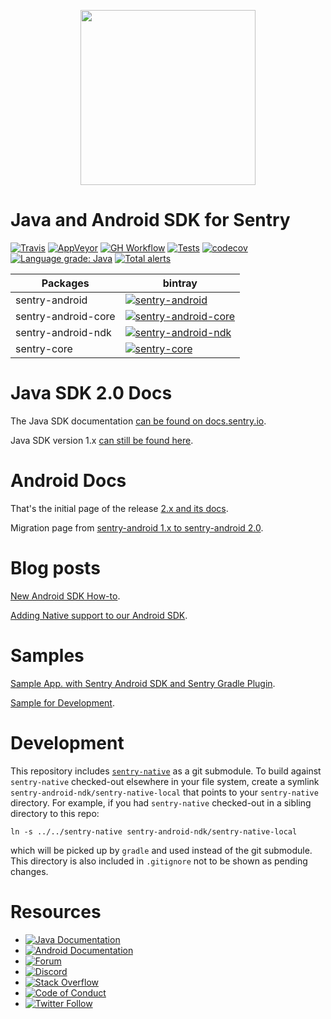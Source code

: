 <p align="center">
  <a href="https://sentry.io" target="_blank" align="center">
    <img src="https://sentry-brand.storage.googleapis.com/sentry-logo-black.png" width="280">
  </a>
  <br />
</p>

Java and Android SDK for Sentry
===========
[![Travis](https://img.shields.io/travis/getsentry/sentry-java/ref/sentry-java-2?label=Travis)](https://travis-ci.com/getsentry/sentry-java)
[![AppVeyor](https://img.shields.io/appveyor/build/sentry/sentry-java?label=AppVeyor)](https://ci.appveyor.com/project/sentry/sentry-java/branch/ref/sentry-java-2)
[![GH Workflow](https://img.shields.io/github/workflow/status/getsentry/sentry-java/Workflow%20Ubuntu%20macOS?label=GH%20Workflow)](https://github.com/getsentry/sentry-java/actions)
[![Tests](https://img.shields.io/appveyor/tests/sentry/sentry-java/ref/sentry-java-2?compact_message)](https://ci.appveyor.com/project/sentry/sentry-java/branch/ref/sentry-java-2/tests)
[![codecov](https://codecov.io/gh/getsentry/sentry-java/branch/ref/sentry-java-2/graph/badge.svg)](https://codecov.io/gh/getsentry/sentry-java)
[![Language grade: Java](https://img.shields.io/lgtm/grade/java/g/getsentry/sentry-java.svg?logo=lgtm&logoWidth=18)](https://lgtm.com/projects/g/getsentry/sentry-java/context:java)
[![Total alerts](https://img.shields.io/lgtm/alerts/g/getsentry/sentry-java/ref/sentry-java-2.svg?logo=lgtm&logoWidth=18)](https://lgtm.com/projects/g/getsentry/sentry-java/alerts/)

|      Packages          | bintray |
| ---------------------- | ------- |
| sentry-android | [![sentry-android](https://img.shields.io/bintray/v/getsentry/sentry-android/io.sentry:sentry-android)](https://bintray.com/getsentry/sentry-android/io.sentry:sentry-android?tab=overview) |
| sentry-android-core | [![sentry-android-core](https://img.shields.io/bintray/v/getsentry/sentry-android/io.sentry:sentry-android-core)](https://bintray.com/getsentry/sentry-android/io.sentry:sentry-android-core?tab=overview) |
| sentry-android-ndk | [![sentry-android-ndk](https://img.shields.io/bintray/v/getsentry/sentry-android/io.sentry:sentry-android-ndk)](https://bintray.com/getsentry/sentry-android/io.sentry:sentry-android-ndk?tab=overview) |
| sentry-core | [![sentry-core](https://img.shields.io/bintray/v/getsentry/sentry-android/io.sentry:sentry-core)](https://bintray.com/getsentry/sentry-android/io.sentry:sentry-core?tab=overview) |

# Java SDK 2.0 Docs

The Java SDK documentation [can be found on docs.sentry.io](https://docs.sentry.io/platforms/java/).

Java SDK version 1.x [can still be found here](https://docs.sentry.io/clients/java/).

# Android Docs

That's the initial page of the release [2.x and its docs](https://docs.sentry.io/platforms/android).

Migration page from [sentry-android 1.x to sentry-android 2.0](https://docs.sentry.io/platforms/android/migrate).

# Blog posts

[New Android SDK How-to](https://blog.sentry.io/2019/12/10/new-android-sdk-how-to).

[Adding Native support to our Android SDK](https://blog.sentry.io/2019/11/25/adding-native-support-to-our-android-sdk).

# Samples

[Sample App. with Sentry Android SDK and Sentry Gradle Plugin](https://github.com/getsentry/examples/tree/master/android).

[Sample for Development](https://github.com/getsentry/sentry-android/tree/master/sentry-sample).

# Development

This repository includes [`sentry-native`](https://github.com/getsentry/sentry-native/) as a git submodule.
To build against `sentry-native` checked-out elsewhere in your file system, create a symlink `sentry-android-ndk/sentry-native-local` that points to your `sentry-native` directory.
For example, if you had `sentry-native` checked-out in a sibling directory to this repo:

`ln -s ../../sentry-native sentry-android-ndk/sentry-native-local`

which will be picked up by `gradle` and used instead of the git submodule.
This directory is also included in `.gitignore` not to be shown as pending changes.

# Resources

* [![Java Documentation](https://img.shields.io/badge/documentation-sentry.io-green.svg)](https://docs.sentry.io/platforms/java/)
* [![Android Documentation](https://img.shields.io/badge/documentation-sentry.io-green.svg)](https://docs.sentry.io/platforms/android/)
* [![Forum](https://img.shields.io/badge/forum-sentry-green.svg)](https://forum.sentry.io/c/sdks)
* [![Discord](https://img.shields.io/discord/621778831602221064)](https://discord.gg/Ww9hbqr)
* [![Stack Overflow](https://img.shields.io/badge/stack%20overflow-sentry-green.svg)](http://stackoverflow.com/questions/tagged/sentry)
* [![Code of Conduct](https://img.shields.io/badge/code%20of%20conduct-sentry-green.svg)](https://github.com/getsentry/.github/blob/master/CODE_OF_CONDUCT.md)
* [![Twitter Follow](https://img.shields.io/twitter/follow/getsentry?label=getsentry&style=social)](https://twitter.com/intent/follow?screen_name=getsentry)
